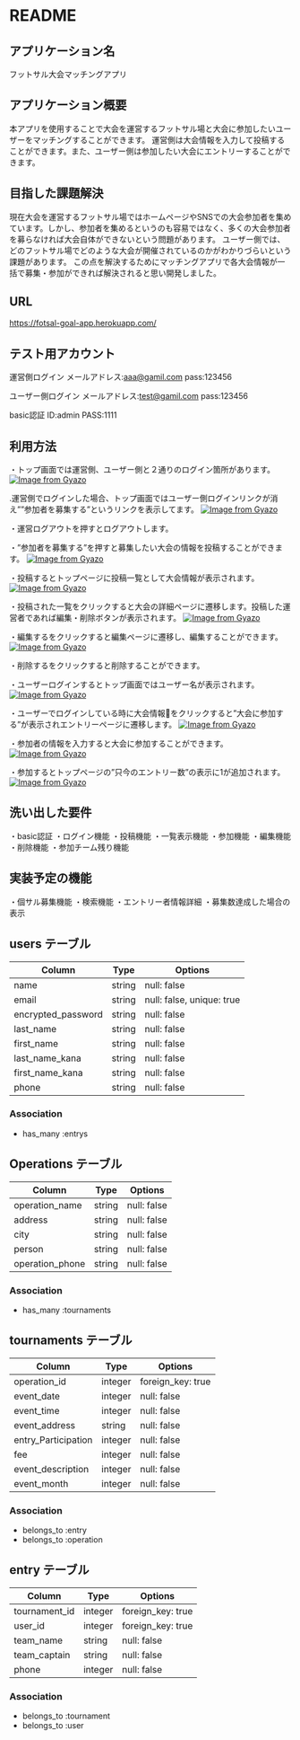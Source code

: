 # README

## アプリケーション名
フットサル大会マッチングアプリ

## アプリケーション概要
本アプリを使用することで大会を運営するフットサル場と大会に参加したいユーザーをマッチングすることができます。
運営側は大会情報を入力して投稿することができます。また、ユーザー側は参加したい大会にエントリーすることができます。

## 目指した課題解決
現在大会を運営するフットサル場ではホームページやSNSでの大会参加者を集めています。しかし、参加者を集めるというのも容易ではなく、多くの大会参加者を募らなければ大会自体ができないという問題があります。
ユーザー側では、どのフットサル場でどのような大会が開催されているのかがわかりづらいという課題があります。
この点を解決するためにマッチングアプリで各大会情報が一括で募集・参加ができれば解決されると思い開発しました。


## URL
https://fotsal-goal-app.herokuapp.com/

## テスト用アカウント

運営側ログイン
メールアドレス:aaa@gamil.com
pass:123456

ユーザー側ログイン
メールアドレス:test@gamil.com
pass:123456

basic認証
ID:admin
PASS:1111

## 利用方法
・トップ画面では運営側、ユーザー側と２通りのログイン箇所があります。
[![Image from Gyazo](https://i.gyazo.com/8ba7fd8606fe1f3bb35ac9cc5b965ae2.jpg)](https://gyazo.com/8ba7fd8606fe1f3bb35ac9cc5b965ae2)

.運営側でログインした場合、トップ画面ではユーザー側ログインリンクが消え””参加者を募集する”というリンクを表示してます。
[![Image from Gyazo](https://i.gyazo.com/ce2b1671f4f3a4d8c2185e37fc39d5d7.jpg)](https://gyazo.com/ce2b1671f4f3a4d8c2185e37fc39d5d7)

・運営ログアウトを押すとログアウトします。

・”参加者を募集する”を押すと募集したい大会の情報を投稿することができます。
[![Image from Gyazo](https://i.gyazo.com/b28ec65ab4e851c4197e58d75f9bbbd6.gif)](https://gyazo.com/b28ec65ab4e851c4197e58d75f9bbbd6)

・投稿するとトップページに投稿一覧として大会情報が表示されます。
[![Image from Gyazo](https://i.gyazo.com/d5234985f9a8862f2e51703e75e1e5c1.gif)](https://gyazo.com/d5234985f9a8862f2e51703e75e1e5c1)

・投稿された一覧をクリックすると大会の詳細ページに遷移します。投稿した運営者であれば編集・削除ボタンが表示されます。
[![Image from Gyazo](https://i.gyazo.com/0935ca413d2de3f2bb0793a13d5c3552.gif)](https://gyazo.com/0935ca413d2de3f2bb0793a13d5c3552)

・編集するをクリックすると編集ページに遷移し、編集することができます。
[![Image from Gyazo](https://i.gyazo.com/9a249f5914369269320c4406d99748f7.gif)](https://gyazo.com/9a249f5914369269320c4406d99748f7)

・削除するをクリックすると削除することができます。

・ユーザーログインするとトップ画面ではユーザー名が表示されます。
[![Image from Gyazo](https://i.gyazo.com/fd7b58abffd04eae07cbe93bba14cc01.png)](https://gyazo.com/fd7b58abffd04eae07cbe93bba14cc01)

・ユーザーでログインしている時に大会情報をクリックすると”大会に参加する”が表示されエントリーページに遷移します。
[![Image from Gyazo](https://i.gyazo.com/4a7101670f400fd75d25d64b4d77d5aa.gif)](https://gyazo.com/4a7101670f400fd75d25d64b4d77d5aa)

・参加者の情報を入力すると大会に参加することができます。
[![Image from Gyazo](https://i.gyazo.com/d7fb123517a45e4a6fe6bb624d273db6.gif)](https://gyazo.com/d7fb123517a45e4a6fe6bb624d273db6)

・参加するとトップページの”只今のエントリー数”の表示に1が追加されます。
[![Image from Gyazo](https://i.gyazo.com/0687bcee2a3ea25fa11c6841ba4adc0f.gif)](https://gyazo.com/0687bcee2a3ea25fa11c6841ba4adc0f)


## 洗い出した要件
・basic認証
・ログイン機能
・投稿機能
・一覧表示機能
・参加機能
・編集機能
・削除機能
・参加チーム残り機能


## 実装予定の機能	
・個サル募集機能
・検索機能
・エントリー者情報詳細
・募集数達成した場合の表示




## users テーブル

| Column          | Type   | Options     |
| --------------  | ------ | ----------- |
| name            | string | null: false |
| email           | string | null: false, unique: true |
| encrypted_password|string| null: false |
| last_name       | string | null: false |
| first_name      | string | null: false |
| last_name_kana  | string | null: false |
| first_name_kana | string | null: false |
| phone           | string | null: false |

### Association

- has_many :entrys


## Operations テーブル

| Column          | Type   | Options     |
| --------------  | ------ | ----------- |
| operation_name  | string | null: false |
| address         | string | null: false |
| city            | string | null: false |
| person          | string | null: false |
| operation_phone | string | null: false |

### Association

- has_many :tournaments



## tournaments テーブル

| Column              | Type   | Options     |
| --------------      | ------ | ----------- |
| operation_id        | integer | foreign_key: true |
| event_date          | integer  | null: false  |
| event_time          | integer  | null: false |
| event_address       | string  | null: false |
| entry_Participation | integer | null: false |
| fee                 | integer | null: false |
| event_description   | integer | null: false |
| event_month         | integer | null: false |

### Association

- belongs_to :entry
- belongs_to :operation




## entry テーブル

| Column         | Type    | Options     |
| ---------------| ------  | ----------- |
| tournament_id  | integer | foreign_key: true |
| user_id        | integer | foreign_key: true |
| team_name      | string  | null: false |
| team_captain   | string  | null: false |
| phone          | integer | null: false |

### Association

- belongs_to :tournament
- belongs_to :user


<!-- ## enter_kosal テーブル

| Column         | Type    | Options     |
| ---------------| ------  | ----------- |
| operation_id   | integer | foreign_key: true |
| kosal_id       | integer | foreign_key: true |
| user_id        | integer | foreign_key: true | -->



<!-- ## kosals テーブル

| Column              | Type   | Options     |
| --------------      | ------ | ----------- |
| operation_id        | integer | foreign_key: true |
| user_id             | integer | foreign_key: true |
| event_date          | string  | null: false  |
| event_time          | string  | null: false |
| event_address       | string  | null: false |
| event_Participation | integer | null: false |

### Association

- belongs_to user
- belongs_to operation -->

